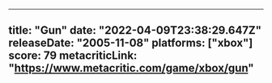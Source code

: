 
---
title: "Gun"
date: "2022-04-09T23:38:29.647Z"
releaseDate: "2005-11-08"
platforms: ["xbox"]
score: 79
metacriticLink: "https://www.metacritic.com/game/xbox/gun"
---
